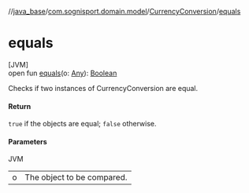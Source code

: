//[java_base](../../../index.md)/[com.sognisport.domain.model](../index.md)/[CurrencyConversion](index.md)/[equals](equals.md)

# equals

[JVM]\
open fun [equals](equals.md)(o: [Any](https://kotlinlang.org/api/latest/jvm/stdlib/kotlin/-any/index.html)): [Boolean](https://kotlinlang.org/api/latest/jvm/stdlib/kotlin/-boolean/index.html)

Checks if two instances of CurrencyConversion are equal.

#### Return

`true` if the objects are equal; `false` otherwise.

#### Parameters

JVM

| | |
|---|---|
| o | The object to be compared. |
